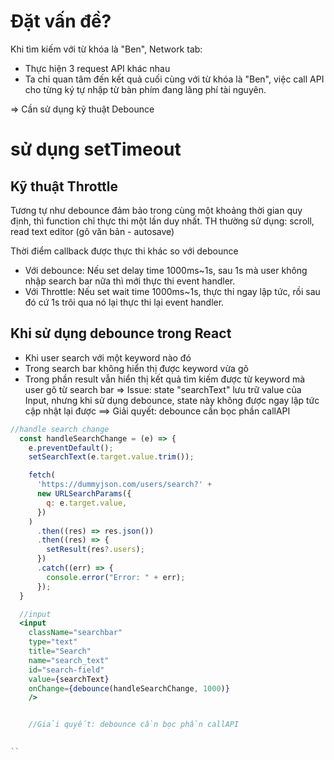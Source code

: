 # Đặt vấn đề?
Khi tìm kiếm với từ khóa là "Ben", Network tab:
- Thực hiện 3 request API khác nhau
- Ta chỉ quan tâm đến kết quả cuối cùng với từ khóa là "Ben", việc call API cho từng ký tự nhập từ bàn phím đang lãng phí tài nguyên.

=> Cần sử dụng kỹ thuật Debounce 
# sử dụng setTimeout



## Kỹ thuật Throttle
Tương tự như debounce đảm bảo trong cùng một khoảng thời gian quy định, thì function chỉ thực thi một lần duy nhất.
TH thường sử dụng: scroll, read text editor (gõ văn bản - autosave)

Thời điểm callback được thực thi khác so với debounce 
- Với debounce: Nếu set delay time 1000ms~1s, sau 1s mà user không nhập search bar nữa thì mới thực thi event handler.
- Với Throttle: Nếu set wait time 1000ms~1s, thực thi ngay lập tức, rồi sau đó cứ 1s trôi qua nó lại thực thi lại event handler.

## Khi sử dụng debounce trong React
- Khi user search với một keyword nào đó
- Trong search bar không hiển thị được keyword vừa gõ
- Trong phần result vẫn hiển thị kết quả tìm kiếm được từ keyword mà user gõ từ search bar
=> Issue: state "searchText" lưu trữ value của Input, nhưng khi sử dụng debounce, state này không được ngay lập tức cập nhật lại được
==> Giải quyết: debounce cần bọc phần callAPI

```jsx
//handle search change
  const handleSearchChange = (e) => {
    e.preventDefault();
    setSearchText(e.target.value.trim());

    fetch(
      'https://dummyjson.com/users/search?' +
      new URLSearchParams({
        q: e.target.value,
      })
    )
      .then((res) => res.json())
      .then((res) => {
        setResult(res?.users);
      })
      .catch((err) => {
        console.error("Error: " + err);
      });
  }

  //input
  <input
    className="searchbar"
    type="text"
    title="Search"
    name="search_text"
    id="search-field"
    value={searchText}
    onChange={debounce(handleSearchChange, 1000)}
    />


    //Giải quyết: debounce cần bọc phần callAPI
    

``